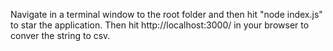 Navigate in a terminal window to the root folder and then hit "node index.js" to star the application.  Then hit http://localhost:3000/ in your browser to conver the string to csv.  
